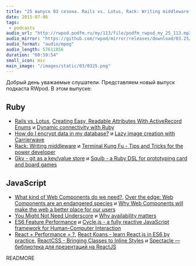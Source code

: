 ```yaml
---
title: "25 выпуск 03 сезона. Rails vs. Lotus, Rack: Writing middleware, Gkv, ES6 Feature Performance, Spectacle и прочее"
date: 2015-07-06
tags:
 - podcasts
audio_url: "http://rwpod.podfm.ru/my/113/file/podfm_rwpod_my_25_113.mp3"
audio_mirror: "https://github.com/rwpod/mirror/releases/download/03.25/0325.mp3"
audio_format: "audio/mpeg"
audio_length: 57611856
duration: "00:59:54"
small_icon: mic
main_image: "/images/static/03/0325.png"
---
```


Добрый день уважаемые слушатели. Представляем новый выпуск подкаста RWpod. В этом выпуске:

## Ruby

 - [Rails vs. Lotus](http://teotti.com/rails-vs-lotus/), [Creating Easy, Readable Attributes With ActiveRecord Enums](http://www.justinweiss.com/blog/2015/06/30/creating-easy-readable-attributes-with-activerecord-enums/) и [Dynamic connectivity with Ruby](http://davidmles.com/blog/dynamic-connectivity-ruby/)
 - [How do I encrypt data in my database?](http://theartandscienceofruby.com/2015/06/29/how-do-i-encrypt-data-in-my-database/) и [Lazy image creation with Carrierwave](http://firedev.com/posts/2015/lazy-image-creation-with-carrierwave/)
 - [Rack: Writing middleware](http://rubylogs.com/writing-rack-middleware/) и [Terminal Kung Fu - Tips and Tricks for the power developer](http://www.rubyonrails365.com/tips-and-tricks/)
 - [Gkv - git as a key/value store](https://github.com/ybur-yug/gkv) и [Squib - a Ruby DSL for prototyping card and board games](http://andymeneely.github.io/squib/)

## JavaScript

 - [What kind of Web Components do we need?](https://hiddedevries.nl/en/blog/2015-07-02-what-kind-of-web-components-do-we-need), [Over the edge: Web Components are an endangered species](http://christianheilmann.com/2015/07/01/over-the-edge-web-components-are-an-endangered-species/) и [Why Web Components will make the web a better place for our users](https://medium.com/@kaelig/why-web-components-will-make-the-web-a-better-place-for-our-users-38dc3154fc1d)
 - [You Might Not Need Underscore](https://www.reindex.io/blog/you-might-not-need-underscore/) и [Why availability matters](http://www.kryogenix.org/code/browser/why-availability/)
 - [ES6 Feature Performance](http://www.incaseofstairs.com/2015/06/es6-feature-performance/) и [Cycle.js - a fully reactive JavaScript framework for Human-Computer Interaction](http://cycle.js.org/)
 - [React + Performance = ?](https://aerotwist.com/blog/react-plus-performance-equals-what/), [React Koans - learn React.js in ES6 by practice](https://github.com/arkency/reactjs_koans), [ReactCSS - Bringing Classes to Inline Styles](http://reactcss.com/) и [Spectacle — библиотека для презентаций на ReactJS](http://projects.formidablelabs.com/spectacle/)

READMORE

